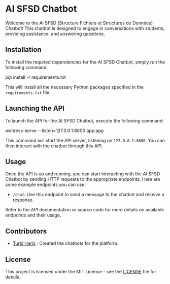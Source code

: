 # AI SFSD Chatbot

Welcome to the AI SFSD (Structure Fichiers et Structures de Données) Chatbot! This chatbot is designed to engage in conversations with students, providing assistance, and answering questions.

## Installation

To install the required dependencies for the AI SFSD Chatbot, simply run the following command:

pip install -r requirements.txt



This will install all the necessary Python packages specified in the `requirements.txt` file.

## Launching the API

To launch the API for the AI SFSD Chatbot, execute the following command:

waitress-serve --listen=127.0.0.1:8000 app:app



This command will start the API server, listening on `127.0.0.1:8000`. You can then interact with the chatbot through this API.

## Usage

Once the API is up and running, you can start interacting with the AI SFSD Chatbot by sending HTTP requests to the appropriate endpoints. Here are some example endpoints you can use:

- `/chat`: Use this endpoint to send a message to the chatbot and receive a response.

Refer to the API documentation or source code for more details on available endpoints and their usage.

## Contributors

- [Turki Haris](https://github.com/TurkiHaris) : Created the chatbots for the platform.

## License

This project is licensed under the MIT License - see the [LICENSE](LICENSE) file for details.
